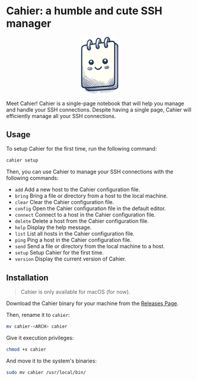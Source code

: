 # Cahier: a humble and cute SSH manager

<p align="center">
    <img style="width: 20%" src="assets/logo.png">
</p>

Meet Cahier! Cahier is a single-page notebook that will help you manage and handle your SSH connections. Despite having a single page, Cahier will efficiently manage all your SSH connections.

## Usage

To setup Cahier for the first time, run the following command:

```bash
cahier setup
```

Then, you can use Cahier to manage your SSH connections with the following commands:

- `add`      Add a new host to the Cahier configuration file.
- `bring`    Bring a file or directory from a host to the local machine.
- `clear`    Clear the Cahier configuration file.
- `config`   Open the Cahier configuration file in the default editor.
- `connect`  Connect to a host in the Cahier configuration file.
- `delete`   Delete a host from the Cahier configuration file.
- `help`     Display the help message.
- `list`     List all hosts in the Cahier configuration file.
- `ping`     Ping a host in the Cahier configuration file.
- `send`     Send a file or directory from the local machine to a host.
- `setup`    Setup Cahier for the first time.
- `version`  Display the current version of Cahier.

## Installation

> Cahier is only available for macOS (for now).

Download the Cahier binary for your machine from the [Releases Page](https://github.com/vistormu/cahier/releases).

Then, rename it to `cahier`:

```bash
mv cahier-<ARCH> cahier
```

Give it execution privileges:

```bash
chmod +x cahier
```

And move it to the system's binaries:

```bash
sudo mv cahier /usr/local/bin/
```
